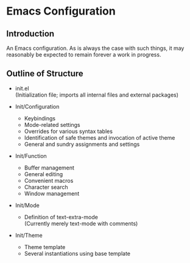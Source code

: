 #  Emacs Configuration


##  Introduction

An Emacs configuration.  As is always the case with such things, it may
reasonably be expected to remain forever a work in progress.


##  Outline of Structure

- init.el<br />
  (Initialization file; imports all internal files and external packages)

- Init/Configuration
  - Keybindings
  - Mode-related settings
  - Overrides for various syntax tables
  - Identification of safe themes and invocation of active theme
  - General and sundry assignments and settings

- Init/Function
  - Buffer management
  - General editing
  - Convenient macros
  - Character search
  - Window management

- Init/Mode
  - Definition of text-extra-mode<br />
    (Currently merely text-mode with comments)

- Init/Theme
  - Theme template
  - Several instantiations using base template
